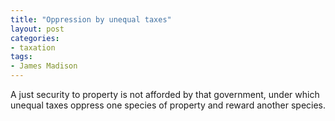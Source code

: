 ```yaml
---
title: "Oppression by unequal taxes"
layout: post
categories:
- taxation
tags:
- James Madison
---
```


A just security to property is not afforded by that government, under which unequal taxes oppress one species of property and reward another species.
